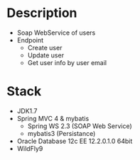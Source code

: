 Description
===============

* Soap WebService of users
* Endpoint
    * Create user
    * Update user
    * Get user info by user email

Stack
========

* JDK1.7
* Spring MVC 4 & mybatis
    * Spring WS 2.3 (SOAP Web Service)
    * mybatis3 (Persistance)
* Oracle Database 12c EE 12.2.0.1.0 64bit
* WildFly9

